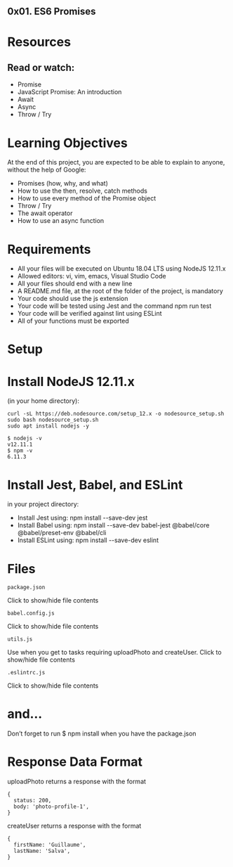 ## 0x01. ES6 Promises
 

# Resources
## Read or watch: ##

- Promise
- JavaScript Promise: An introduction
- Await
- Async
- Throw / Try

# Learning Objectives

At the end of this project, you are expected to be able to explain to anyone, without the help of Google:

- Promises (how, why, and what)
- How to use the then, resolve, catch methods
- How to use every method of the Promise object
- Throw / Try
- The await operator
- How to use an async function

# Requirements

- All your files will be executed on Ubuntu 18.04 LTS using NodeJS 12.11.x
- Allowed editors: vi, vim, emacs, Visual Studio Code
- All your files should end with a new line
- A README.md file, at the root of the folder of the project, is mandatory
- Your code should use the js extension
- Your code will be tested using Jest and the command npm run test
- Your code will be verified against lint using ESLint
- All of your functions must be exported

# Setup

# Install NodeJS 12.11.x

(in your home directory):
```
curl -sL https://deb.nodesource.com/setup_12.x -o nodesource_setup.sh
sudo bash nodesource_setup.sh
sudo apt install nodejs -y
```

```
$ nodejs -v
v12.11.1
$ npm -v
6.11.3
```

# Install Jest, Babel, and ESLint

in your project directory:

- Install Jest using: npm install --save-dev jest
- Install Babel using: npm install --save-dev babel-jest @babel/core @babel/preset-env @babel/cli
- Install ESLint using: npm install --save-dev eslint

# Files
```
package.json
```
Click to show/hide file contents

```
babel.config.js
```
Click to show/hide file contents

```
utils.js
```
Use when you get to tasks requiring uploadPhoto and createUser.
Click to show/hide file contents
```
.eslintrc.js
```
Click to show/hide file contents

# and…

Don’t forget to run $ npm install when you have the package.json

# Response Data Format

uploadPhoto returns a response with the format

```
{
  status: 200,
  body: 'photo-profile-1',
}
```

createUser returns a response with the format
```
{
  firstName: 'Guillaume',
  lastName: 'Salva',
}
```


